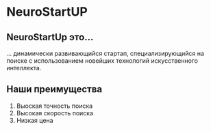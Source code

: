 # NeuroStartUP
## NeuroStartUp это...
... динамически развивающийся стартап, специализирующийся на поиске с использованием новейших технологий искусственного интеллекта.
## Наши преимущества
1. Выоская точность поиска
2. Высокая скорость поиска
3. Низкая цена